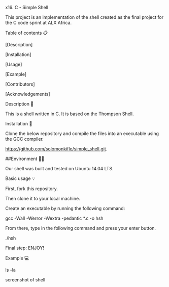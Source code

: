 x16. C - Simple Shell

This project is an implementation of the shell created as the final project for the C code sprint at ALX Africa.



Table of contents 📋

[Description]

[Installation]

[Usage]

[Example]

[Contributors]

[Acknowledgements]

Description 📧

This is a shell written in C. It is based on the Thompson Shell.



Installation 🔧

Clone the below repository and compile the files into an executable using the GCC compiler.



https://github.com/solomonkifle/simple_shell.git.

##Environment 🌲🌲



Our shell was built and tested on Ubuntu 14.04 LTS.



Basic usage 💡

First, fork this repository.

Then clone it to your local machine.

Create an executable by running the following command:

gcc -Wall -Werror -Wextra -pedantic *.c -o hsh

From there, type in the following command and press your enter button.

./hsh

Final step: ENJOY!

Example 💻

ls -la

screenshot of shell
